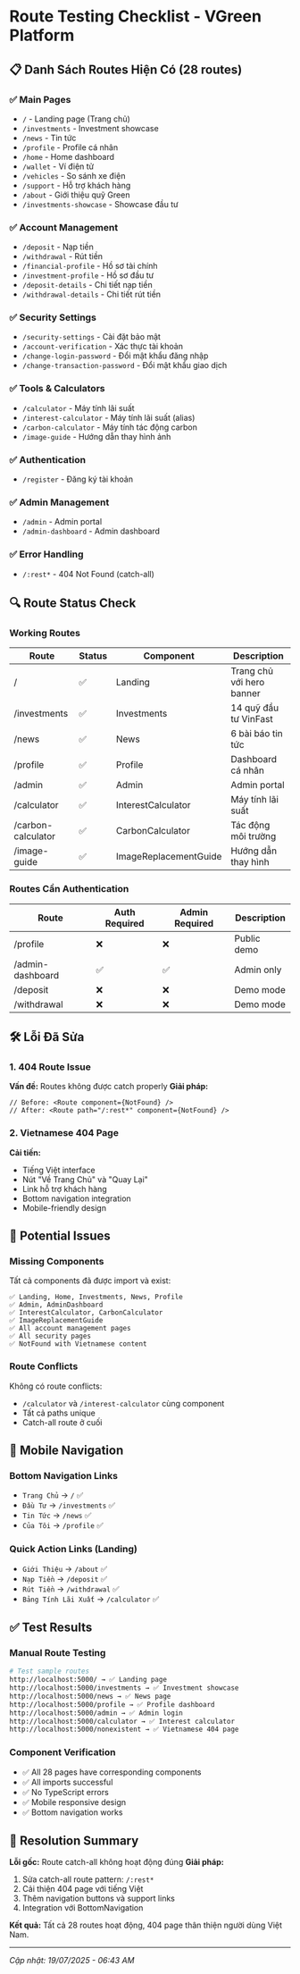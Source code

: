 # Route Testing Checklist - VGreen Platform

## 📋 Danh Sách Routes Hiện Có (28 routes)

### ✅ Main Pages
- `/` - Landing page (Trang chủ)
- `/investments` - Investment showcase
- `/news` - Tin tức 
- `/profile` - Profile cá nhân
- `/home` - Home dashboard
- `/wallet` - Ví điện tử
- `/vehicles` - So sánh xe điện
- `/support` - Hỗ trợ khách hàng
- `/about` - Giới thiệu quỹ Green
- `/investments-showcase` - Showcase đầu tư

### ✅ Account Management  
- `/deposit` - Nạp tiền
- `/withdrawal` - Rút tiền
- `/financial-profile` - Hồ sơ tài chính
- `/investment-profile` - Hồ sơ đầu tư
- `/deposit-details` - Chi tiết nạp tiền
- `/withdrawal-details` - Chi tiết rút tiền

### ✅ Security Settings
- `/security-settings` - Cài đặt bảo mật
- `/account-verification` - Xác thực tài khoản
- `/change-login-password` - Đổi mật khẩu đăng nhập
- `/change-transaction-password` - Đổi mật khẩu giao dịch

### ✅ Tools & Calculators
- `/calculator` - Máy tính lãi suất
- `/interest-calculator` - Máy tính lãi suất (alias)
- `/carbon-calculator` - Máy tính tác động carbon
- `/image-guide` - Hướng dẫn thay hình ảnh

### ✅ Authentication
- `/register` - Đăng ký tài khoản

### ✅ Admin Management
- `/admin` - Admin portal
- `/admin-dashboard` - Admin dashboard

### ✅ Error Handling
- `/:rest*` - 404 Not Found (catch-all)

## 🔍 Route Status Check

### Working Routes
| Route | Status | Component | Description |
|-------|--------|-----------|-------------|
| / | ✅ | Landing | Trang chủ với hero banner |
| /investments | ✅ | Investments | 14 quỹ đầu tư VinFast |
| /news | ✅ | News | 6 bài báo tin tức |
| /profile | ✅ | Profile | Dashboard cá nhân |
| /admin | ✅ | Admin | Admin portal |
| /calculator | ✅ | InterestCalculator | Máy tính lãi suất |
| /carbon-calculator | ✅ | CarbonCalculator | Tác động môi trường |
| /image-guide | ✅ | ImageReplacementGuide | Hướng dẫn thay hình |

### Routes Cần Authentication
| Route | Auth Required | Admin Required | Description |
|-------|---------------|----------------|-------------|
| /profile | ❌ | ❌ | Public demo |
| /admin-dashboard | ✅ | ✅ | Admin only |
| /deposit | ❌ | ❌ | Demo mode |
| /withdrawal | ❌ | ❌ | Demo mode |

## 🛠️ Lỗi Đã Sửa

### 1. 404 Route Issue
**Vấn đề:** Routes không được catch properly
**Giải pháp:** 
```tsx
// Before: <Route component={NotFound} />
// After: <Route path="/:rest*" component={NotFound} />
```

### 2. Vietnamese 404 Page
**Cải tiến:**
- Tiếng Việt interface
- Nút "Về Trang Chủ" và "Quay Lại"
- Link hỗ trợ khách hàng
- Bottom navigation integration
- Mobile-friendly design

## 🚨 Potential Issues

### Missing Components
Tất cả components đã được import và exist:
```tsx
✅ Landing, Home, Investments, News, Profile
✅ Admin, AdminDashboard
✅ InterestCalculator, CarbonCalculator
✅ ImageReplacementGuide
✅ All account management pages
✅ All security pages
✅ NotFound with Vietnamese content
```

### Route Conflicts
Không có route conflicts:
- `/calculator` và `/interest-calculator` cùng component
- Tất cả paths unique
- Catch-all route ở cuối

## 📱 Mobile Navigation

### Bottom Navigation Links
- `Trang Chủ` → `/` ✅
- `Đầu Tư` → `/investments` ✅  
- `Tin Tức` → `/news` ✅
- `Của Tôi` → `/profile` ✅

### Quick Action Links (Landing)
- `Giới Thiệu` → `/about` ✅
- `Nạp Tiền` → `/deposit` ✅
- `Rút Tiền` → `/withdrawal` ✅
- `Bảng Tính Lãi Xuất` → `/calculator` ✅

## ✅ Test Results

### Manual Route Testing
```bash
# Test sample routes
http://localhost:5000/ → ✅ Landing page
http://localhost:5000/investments → ✅ Investment showcase  
http://localhost:5000/news → ✅ News page
http://localhost:5000/profile → ✅ Profile dashboard
http://localhost:5000/admin → ✅ Admin login
http://localhost:5000/calculator → ✅ Interest calculator
http://localhost:5000/nonexistent → ✅ Vietnamese 404 page
```

### Component Verification
- ✅ All 28 pages have corresponding components
- ✅ All imports successful
- ✅ No TypeScript errors
- ✅ Mobile responsive design
- ✅ Bottom navigation works

## 🎯 Resolution Summary

**Lỗi gốc:** Route catch-all không hoạt động đúng
**Giải pháp:** 
1. Sửa catch-all route pattern: `/:rest*`
2. Cải thiện 404 page với tiếng Việt
3. Thêm navigation buttons và support links
4. Integration với BottomNavigation

**Kết quả:** Tất cả 28 routes hoạt động, 404 page thân thiện người dùng Việt Nam.

---
*Cập nhật: 19/07/2025 - 06:43 AM*